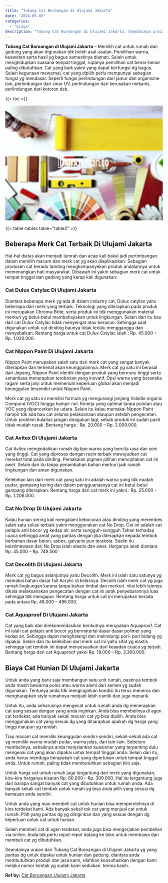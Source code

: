```yaml
---
title: "Tukang Cat Boroangan di Ulujami Jakarta"
date: "2024-05-03"
categories: 
  - "biaya"
description: "Tukang Cat Boroangan di Ulujami Jakarta. Seandainya uraian dari Tukang Cat Boroangan di Ulujami Jakarta yg yang pantas dg untuk dipakai untuk hunian dan gedu..."
---
```


**Tukang Cat Boroangan di Ulujami Jakarta** – Memilih cat untuk rumah dan gedung yang akan digunakan tdk boleh asal-asalan. Pemilihan warna, keawetan serta hasil yg bagus semestinya diamati. Selain untuk menghidupkan suasana tempat tinggal, rupanya pemilihan cat benar-benar paling dibutuhkan. Cat yang baik yakni yang dapat berfungsi dg bagus. Selain kegunaan mewarnai, cat yang dipilih perlu mempunyai sebagian fungsi yg mendasar. Seperti fungsi perlindungan dari jamur dan organisme lain, perlindungan dari sinar UV, perlindungan dari kerusakan mekanis, perlindungan dari kotoran dsb.

{{< toc >}}

![Tukang Cat Boroangan di Ulujami Jakarta](/images/jasa-cat-murah30.png)

{{< table-tables table="table2" >}}

## Beberapa Merk Cat Terbaik Di Ulujami Jakarta

Hal-hal diatas akan menjadi lumrah dan acap kali bakal jadi pertimbangan dalam memilih macam dan merk cat yg akan diaplikasikan. Sebagian produsen cat beradu tanding mengkampanyekan produk andalannya untuk memenangkan hati masyarakat. Dibawah ini yakni sebagian merk cat untuk tempat tinggal dan gedung yang kerap kali digunakan:

### Cat Dulux Catylac Di Ulujami Jakarta

Diantara beberapa merk yg ada di dalam industry cat, Dulux catylax yaitu beberapa dari merk yang terbaik. Teknologi yang diterapkan pada produk ini merupakan Chroma-Brite, serta produk ini tdk menggunakan material merkuri yg betul-betul membahayakan untuk lingkungan. Selain dari itu bau dari cat Dulux Catylac tidak menyengat atau beracun. Sehingga saat digunakan untuk cat dinding baunya tidak terlalu mengganggu dan menyebalkan. Rentang harga untuk cat Dulux Catylac ialah : Rp. 45.000 – Rp. 1.020.000.

### Cat Nippon Paint Di Ulujami Jakarta

Nippon Paint merupakan salah satu dari merk cat yang sangat banyak diterapkan dan terkenal akan keunggulannya. Merk cat yg satu ini berasal dari Jepang, Nippon Paint identik dengan produk yang bermutu tinggi serta senantiasa menerapkan terobosan yang inovatif. Opsi warna yang beraneka ragam serta janji untuk memenuhi keperluan global akan menjadi keunggulan tersendiri untuk Nippon Paint.

Merk cat yg satu ini memiliki formula yg mengurangi jenjang Volatile organic Compund (VOC) hingga hampir nol. Kinerja yang optimal tanpa polutan atau VOC yang dipancarkan ke udara. Selain itu kalau memakai Nippon Paint hampir tdk ada bau cat selama pelaksanaan ataupun setelah pengecetan. Untuk problem kulaitas jangan diragukan lagi, sebab produk ini sudah pasti tidak mudah rusak. Bentang harga : Rp. 20.000 – Rp. 2.000.000.

### Cat Avitex Di Ulujami Jakarta

Cat Avitex mengindahkan rumah dg tipe warna yang bercita rasa dan seni yang tinggi. Cat yang diproses dengan resin terbaik mewujudkan cat merekat total pada dinding. Pemakaian pigmen pilihan menciptakan cat ini awet. Selain dari itu tanpa penambahan bahan merkuri jadi ramah lingkungan dan aman digunakan.

Kelebihan lain dari merk cat yang satu ini adalah warna yang tdk mudah pudar, gampang kering dan dalam pengguanaanya cat ini betul-betul gampang diterapkan. Rentang harga dari cat merk ini yakni : Rp. 25.000 – Rp. 1.206.000.

### Cat No Drop Di Ulujami Jakarta

Kalau hunian sering kali mengalami kebocoran atau dinding yang merembes salah satu solusi terbaik yakni menggunakan cat No Drop. Cat ini adalah cat pelapis anti bocor yg kedap air, serta sungguh-sungguh Tahan terhadap cuaca sehingga amat yang pantas dengan jika diterapkan kepada tembok berbahan dasar beton, asbes, galvanis pun terakota. Sealin itu keistimewaan dari No Drop ialah elastis dan awet. Harganya ialah diantara Rp. 45.000 – Rp. 749.500

### Cat Decolith Di Ulujami Jakarta

Merk cat yg bagus selanjutnya yaitu Decolith. Merk ini ialah satu satunya yg memakai bahan dasar full Acrylic di kelasnya. Decolih ialah merk cat yg juga ramah lingkungan karena tanpa bahan timbal dan merkuri. nilai lebih lainnya dikala melaksanakan pengecatan dengan cat ini jarak penyebarannya luas sehingga tdk mengapur. Rentang harga untuk cat ini merupakan berada pada antara Rp. 48.000 – 496.000.

### Cat Aquaproof Di Ulujami Jakarta

Cat yang baik dan direkomendasikan berikutnya merupakan Aquaproof. Cat ini ialah cat pelapis anti bocor yg bermaterial dasar dasar polimer yang kedap air. Sehingga dapat menghalangi dan melindungi pori- pori bidang yg dipakai. Selain dari itu kelebihan dari merk cat ini yaitu sifat yg elastis sehingga cat tembok ini dapat menyesuaikan dari keaadan cuaca yg terjadi. Bentang harga dari cat Aquaproof yakni Rp. 18.000 – Rp. 3.300.000.

## Biaya Cat Hunian Di Ulujami Jakarta

Untuk anda yang baru saja membangun satu unit rumah, pastinya tembok anda masih bewarna polos atau warna alami dari semen yg sudah digunakan. Tentunya anda tdk menginginkan kondisi itu terus menerus dan mengharapkan style rumahnya menjadi lebih cantik dan juga menarik.

Untuk itu, anda seharusnya mengecat untuk rumah anda dg menerapkan cat yang sesuai dengan yang anda inginkan. Anda bisa membelinya di agen cat terdekat, ada banyak sekali macam cat yg bisa dipilih. Anda bisa menggunakan cat yang sesuai dg yang diharapkan apakah dg harga yang tinggi maupun yg rendah.

Tiap macam cat memiliki keunggulan sendiri-sendiri, sekali-sekali ada cat yg memiliki warna mudah pudar, warna jelas, dan lain-lain. Sebelum membelinya, sebaiknya anda menjalankan kuesioner yang terpenting dulu mengenai cat yang akan dipakai untuk tempat tinggal anda. Selain dari itu, anda harus menduga berapakah cat yang diperlukan untuk tempat tinggal anda. Untuk rumah, paling tidak membutuhkan sebagian kilo saja.

Untuk harga cat untuk rumah juga tergantung dari merk yang digunakan, kira-kira harganya kisaran Rp. 80.000 – Rp. 300.000. Hal itu tergantung juga dari barapa sangat banyak cat yang dibutuhkan untuk rumah anda. Ada banyak sekali cat tembok untuk rumah yg bisa anda pilih yang sesuai dg kemauan anda sendiri.

Untuk anda yang mau membeli cat untuk hunian bisa memperolehnya di kios terdekat kami. Ada banyak sekali tok cat yang menjual cat untuk rumah. Pilih yang pantas dg yg diinginkan dan yang sesuai dengan dg keperluan untuk cat untuk hunian.

Selain membeli cat di agen terdekat, anda juga bisa mengerjakan pembelian via online. Anda tdk perlu repot-repot datang ke toko untuk membawa dan membeli cat yg dibutuhkan.

Seandainya uraian dari Tukang Cat Boroangan di Ulujami Jakarta yg yang pantas dg untuk dipakai untuk hunian dan gedung. diantara anda membutuhkan produk dan jasa kami, silahkan konsultasikan dengan kami melalui nomor kontak yg sudah kami sediakan. terima kasih.

**Ref by:** [Cat Boroangan Ulujami Jakarta](https://id.wikipedia.org/wiki/Cat)
